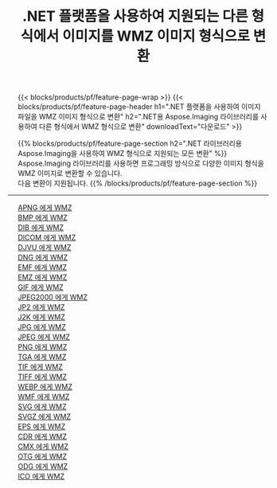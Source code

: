 ﻿---
title: .NET 플랫폼을 사용하여 지원되는 다른 형식에서 이미지를 WMZ 이미지 형식으로 변환 
weight: 3920
url: /ko/net/conversion/to/wmz 
lang: ko
langdirlevel: 2
locales: zh-hans,ja,it,ru,de,es,fr,nl,id,lt,pl,pt,vi,tr,ko,zh-hant,ar,hi,th,sv,cs,uk,he
description: .NET 라이브러리용 Aspose.Imaging을 사용하면 지원되는 다른 이미지 형식에서 WMZ로 쉽게 변환할 수 있습니다.
---

{{< blocks/products/pf/feature-page-wrap >}}
{{< blocks/products/pf/feature-page-header h1=".NET 플랫폼을 사용하여 이미지 파일을 WMZ 이미지 형식으로 변환" h2=".NET용 Aspose.Imaging 라이브러리를 사용하여 다른 형식에서 WMZ 형식으로 변환" downloadText="다운로드" >}}


{{% blocks/products/pf/feature-page-section  h2=".NET 라이브러리용 Aspose.Imaging을 사용하여 WMZ 형식으로 지원되는 모든 변환" %}}
Aspose.Imaging 라이브러리를 사용하면 프로그래밍 방식으로 다양한 이미지 형식을 WMZ 이미지로 변환할 수 있습니다.
<br/>
다음 변환이 지원됩니다.
{{% /blocks/products/pf/feature-page-section %}}
<div class="container-fluid productfamilypage bg-gray">
    <div class="convertypes bg-gray agp-content section">
        <div class="container">
		<hr style="margin-left:-20px;"/>
		<div class="row other-converters">
		    <div class='col-md-2 other-converter remove-lp remove-rp'><a href="/imaging/ko/net/conversion/apng-to-wmz" >APNG 에게 WMZ</a></div>
<div class='col-md-2 other-converter remove-lp remove-rp'><a href="/imaging/ko/net/conversion/bmp-to-wmz" >BMP 에게 WMZ</a></div>
<div class='col-md-2 other-converter remove-lp remove-rp'><a href="/imaging/ko/net/conversion/dib-to-wmz" >DIB 에게 WMZ</a></div>
<div class='col-md-2 other-converter remove-lp remove-rp'><a href="/imaging/ko/net/conversion/dicom-to-wmz" >DICOM 에게 WMZ</a></div>
<div class='col-md-2 other-converter remove-lp remove-rp'><a href="/imaging/ko/net/conversion/djvu-to-wmz" >DJVU 에게 WMZ</a></div>
<div class='col-md-2 other-converter remove-lp remove-rp'><a href="/imaging/ko/net/conversion/dng-to-wmz" >DNG 에게 WMZ</a></div>
<div class='col-md-2 other-converter remove-lp remove-rp'><a href="/imaging/ko/net/conversion/emf-to-wmz" >EMF 에게 WMZ</a></div>
<div class='col-md-2 other-converter remove-lp remove-rp'><a href="/imaging/ko/net/conversion/emz-to-wmz" >EMZ 에게 WMZ</a></div>
<div class='col-md-2 other-converter remove-lp remove-rp'><a href="/imaging/ko/net/conversion/gif-to-wmz" >GIF 에게 WMZ</a></div>
<div class='col-md-2 other-converter remove-lp remove-rp'><a href="/imaging/ko/net/conversion/jpeg2000-to-wmz" >JPEG2000 에게 WMZ</a></div>
<div class='col-md-2 other-converter remove-lp remove-rp'><a href="/imaging/ko/net/conversion/jp2-to-wmz" >JP2 에게 WMZ</a></div>
<div class='col-md-2 other-converter remove-lp remove-rp'><a href="/imaging/ko/net/conversion/j2k-to-wmz" >J2K 에게 WMZ</a></div>
<div class='col-md-2 other-converter remove-lp remove-rp'><a href="/imaging/ko/net/conversion/jpg-to-wmz" >JPG 에게 WMZ</a></div>
<div class='col-md-2 other-converter remove-lp remove-rp'><a href="/imaging/ko/net/conversion/jpeg-to-wmz" >JPEG 에게 WMZ</a></div>
<div class='col-md-2 other-converter remove-lp remove-rp'><a href="/imaging/ko/net/conversion/png-to-wmz" >PNG 에게 WMZ</a></div>
<div class='col-md-2 other-converter remove-lp remove-rp'><a href="/imaging/ko/net/conversion/tga-to-wmz" >TGA 에게 WMZ</a></div>
<div class='col-md-2 other-converter remove-lp remove-rp'><a href="/imaging/ko/net/conversion/tif-to-wmz" >TIF 에게 WMZ</a></div>
<div class='col-md-2 other-converter remove-lp remove-rp'><a href="/imaging/ko/net/conversion/tiff-to-wmz" >TIFF 에게 WMZ</a></div>
<div class='col-md-2 other-converter remove-lp remove-rp'><a href="/imaging/ko/net/conversion/webp-to-wmz" >WEBP 에게 WMZ</a></div>
<div class='col-md-2 other-converter remove-lp remove-rp'><a href="/imaging/ko/net/conversion/wmf-to-wmz" >WMF 에게 WMZ</a></div>
<div class='col-md-2 other-converter remove-lp remove-rp'><a href="/imaging/ko/net/conversion/svg-to-wmz" >SVG 에게 WMZ</a></div>
<div class='col-md-2 other-converter remove-lp remove-rp'><a href="/imaging/ko/net/conversion/svgz-to-wmz" >SVGZ 에게 WMZ</a></div>
<div class='col-md-2 other-converter remove-lp remove-rp'><a href="/imaging/ko/net/conversion/eps-to-wmz" >EPS 에게 WMZ</a></div>
<div class='col-md-2 other-converter remove-lp remove-rp'><a href="/imaging/ko/net/conversion/cdr-to-wmz" >CDR 에게 WMZ</a></div>
<div class='col-md-2 other-converter remove-lp remove-rp'><a href="/imaging/ko/net/conversion/cmx-to-wmz" >CMX 에게 WMZ</a></div>
<div class='col-md-2 other-converter remove-lp remove-rp'><a href="/imaging/ko/net/conversion/otg-to-wmz" >OTG 에게 WMZ</a></div>
<div class='col-md-2 other-converter remove-lp remove-rp'><a href="/imaging/ko/net/conversion/odg-to-wmz" >ODG 에게 WMZ</a></div>
<div class='col-md-2 other-converter remove-lp remove-rp'><a href="/imaging/ko/net/conversion/ico-to-wmz" >ICO 에게 WMZ</a></div>
                </div>
        </div>
    </div>
</div>
<br/>

